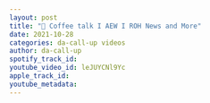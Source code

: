 ```yaml
---
layout: post
title: "🔴 Coffee talk I AEW I ROH News and More"
date: 2021-10-28
categories: da-call-up videos
author: da-call-up
spotify_track_id: 
youtube_video_id: leJUYCNl9Yc
apple_track_id: 
youtube_metadata: 
---
```


